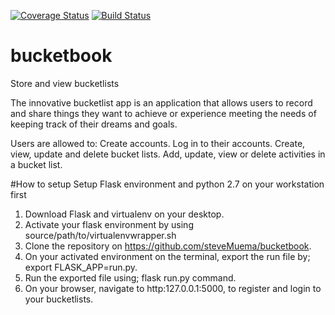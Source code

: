 [![Coverage Status](https://coveralls.io/repos/github/steveMuema/bucketbook/badge.svg?branch=master)](https://coveralls.io/github/steveMuema/bucketbook?branch=master)
[![Build Status](https://travis-ci.org/steveMuema/bucketbook.svg?branch=master)](https://travis-ci.org/steveMuema/bucketbook)

# bucketbook
Store and view bucketlists 

The innovative bucketlist app is an application that allows users  to record and share things they want to achieve or experience  meeting the needs of keeping track of their dreams and goals.

Users are allowed to:
Create accounts.
Log in to their accounts.
Create, view, update and delete bucket lists.
Add, update, view or delete activities in a bucket list.


#How to setup
Setup Flask environment and python 2.7 on your workstation first
1. Download Flask and virtualenv on your desktop.
2. Activate your flask environment by using source/path/to/virtualenvwrapper.sh
3. Clone the repository on https://github.com/steveMuema/bucketbook.
4. On your activated environment on the terminal, export the run file by; export FLASK_APP=run.py.
5. Run the exported file using; flask run.py command.
6. On your browser, navigate to http:127.0.0.1:5000, to register and login to your bucketlists.


